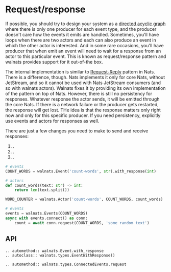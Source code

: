 # Request/response

If possible, you should try to design your system as a [directed acyclic graph](https://en.wikipedia.org/wiki/Directed_acyclic_graph) where there is only one producer for each event type, and the producer doesn't care how the events it emits are handled. Sometimes, you'll have loops when there are two actors and each can also produce an event in which the other actor is interested. And in some rare occasions, you'll have producer that when emit an event will need to wait for a response from an actor to this particular event. This is known as request/response pattern and walnats provides support for it out-of-the box.

The internal implementation is similar to [Request-Reply](https://docs.nats.io/nats-concepts/core-nats/reqreply) pattern in Nats. There is a difference, though. Nats implements it only for core Nats, without JetStream, and so it cannot be used with Nats JetStream consumers (and so with walnats actors). Walnats fixes it by providing its own implementation of the pattern on top of Nats. However, there is still no persistency for responses. Whatever response the actor sends, it will be emitted through the core Nats. If there is a network failure or the producer gets restarted, the response will get lost. THe idea is that the response matters only right now and only for this specific producer. If you need persistency, explicitly use events and actors for responses as well.

There are just a few changes you need to make to send and receive responses:

1. .
1. .
1. .

```python
# events
COUNT_WORDS = walnats.Event('count-words', str).with_response(int)

# actors
def count_words(text: str) -> int:
    return len(text.split())

WORD_COUNTER = walnats.Actor('count-words', COUNT_WORDS, count_words)

# events
events = walnats.Events(COUNT_WORDS)
async with events.connect() as conn:
    count = await conn.request(COUNT_WORDS, 'some random text')
```

## API

```{eval-rst}
.. automethod:: walnats.Event.with_response
.. autoclass:: walnats.types.EventWithResponse()
```

```{eval-rst}
.. automethod:: walnats.types.ConnectedEvents.request
```
